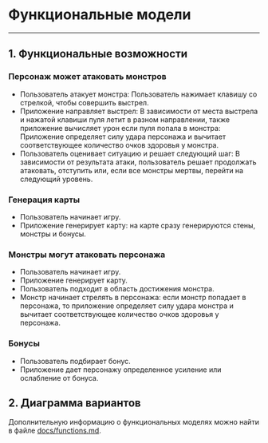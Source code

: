 # Функциональные модели
---
## 1. Функциональные возможности

### Персонаж может атаковать монстров
* Пользователь атакует монстра: Пользователь нажимает клавишу со стрелкой, чтобы совершить выстрел.
* Приложение направляет выстрел: В зависимости от места выстрела и нажатой клавиши пуля летит в разном направлении, также приложение вычисляет урон если пуля попала в монстра: Приложение определяет силу удара персонажа и вычитает соответствующее количество очков здоровья у монстра.
* Пользователь оценивает ситуацию и решает следующий шаг: В зависимости от результата атаки, пользователь решает продолжать атаковать, отступить или, если все монстры мертвы, перейти на следующий уровень.

### Генерация карты
* Пользователь начинает игру.
* Приложение генерирует карту: на карте сразу генерируются стены, монстры и бонусы.

### Монстры могут атаковать персонажа
* Пользователь начинает игру.
* Приложение генерирует карту.
* Пользователь подходит в область достижения монстра.
* Монстр начинает стрелять в персонажа: если монстр попадает в персонажа, то приложение определяет силу удара монстра и вычитает соответствующее количество очков здоровья у персонажа.

### Бонусы
* Пользователь подбирает бонус.
* Приложение дает персонажу определенное усиление или ослабление от бонуса.

## 2. Диаграмма вариантов



Дополнительную информацию о функциональных моделях можно найти в файле [docs/functions.md](docs/functions.md).
